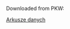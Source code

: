 Downloaded from PKW:

[Arkusze danych](https://sejmsenat2023.pkw.gov.pl/sejmsenat2023/pl/dane_w_arkuszach)